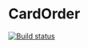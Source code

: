 # CardOrder

[![Build status](https://ci.appveyor.com/api/projects/status/h8p8dok6ab53a7js?svg=true)](https://ci.appveyor.com/project/lukashenkoolga/cardorder)
